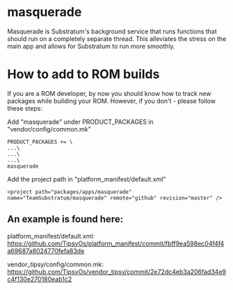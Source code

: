 # masquerade
Masquerade is Substratum's background service that runs functions that should run on a completely separate thread. This alleviates the stress on the main app and allows for Substratum to run more smoothly.

# How to add to ROM builds
If you are a ROM developer, by now you should know how to track new packages while building your ROM. However, if you don't - please follow these steps:

Add "masquerade" under PRODUCT_PACKAGES in "vendor/config/common.mk"

    PRODUCT_PACKAGES += \
    ...\
    ...\
    ...\
    masquerade
    
Add the project path in "platform_manifest/default.xml"

    <project path="packages/apps/masquerade" name="TeamSubstratum/masquerade" remote="github" revision="master" />

## An example is found here:
platform_manifest/default.xml:
https://github.com/TipsyOs/platform_manifest/commit/fbff9ea598ec04f4f4a69687a8024770fefa83de

vendor_tipsy/config/common.mk:
https://github.com/TipsyOs/vendor_tipsy/commit/2e72dc4eb3a206fad34e9c4f130e270180eab1c2
